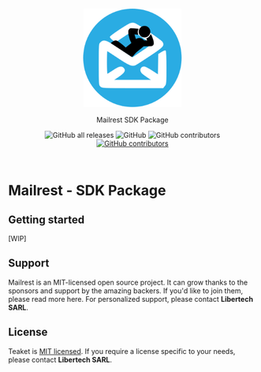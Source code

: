 <p align="center">
  <a href="http://mailrest.github.io/" target="blank"><img src="../../public/logo.svg" width="200" alt="Mailrest Logo" /></a>
</p>
<p align="center">Mailrest SDK Package</p>
<p align="center">
  <img alt="GitHub all releases" src="https://img.shields.io/github/downloads/libertech-fr/mailrest/total">
  <img alt="GitHub" src="https://img.shields.io/badge/license-MIT-green">
  <img alt="GitHub contributors" src="https://img.shields.io/github/contributors/libertech-fr/mailrest">
  <a href="https://github.com/Libertech-Fr/mailrest/actions/workflows/release.yml?event=workflow_dispatch"><img alt="GitHub contributors" src="https://github.com/Libertech-Fr/teaket/actions/workflows/release.yml/badge.svg"></a>
</p>
<br>

# Mailrest - SDK Package
## Getting started
[WIP]
## Support
Mailrest is an MIT-licensed open source project. It can grow thanks to the sponsors and support by the amazing backers. If you'd like to join them, please read more here. For personalized support, please contact **Libertech SARL**.
## License
Teaket is [MIT licensed](LICENSE).
If you require a license specific to your needs, please contact **Libertech SARL**.
